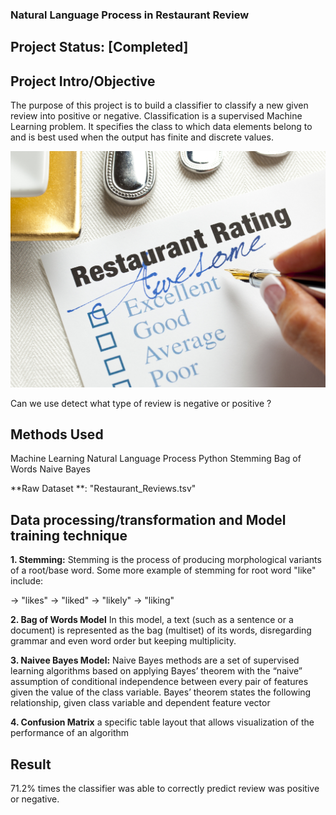 
### Natural Language Process in Restaurant Review


## Project Status: [Completed]

## Project Intro/Objective
The purpose of this project is to build a classifier to classify a new given review into positive or negative. Classification is a supervised Machine Learning problem. It specifies the class to which data elements belong to and is best used when the output has finite and discrete values.

![](restaurant-review.jpg)

Can we use detect what type of review is negative or positive ?

## Methods Used
Machine Learning
Natural Language Process
Python
Stemming
Bag of Words
Naive Bayes


**Raw Dataset **: "Restaurant_Reviews.tsv"

## Data processing/transformation and  Model training technique
**1. Stemming:**
Stemming is the process of producing morphological variants of a root/base word.
Some more example of stemming for root word "like" include:

-> "likes"
-> "liked"
-> "likely"
-> "liking"

**2. Bag of Words Model**
In this model, a text (such as a sentence or a document) is represented as the bag (multiset) of its words, disregarding grammar and even word order but keeping multiplicity.

**3. Naivee Bayes Model:**
Naive Bayes methods are a set of supervised learning algorithms based on applying Bayes’ theorem with the “naive” assumption of conditional independence between every pair of features given the value of the class variable. Bayes’ theorem states the following relationship, given class variable  and dependent feature vector

**4. Confusion Matrix**
a specific table layout that allows visualization of the performance of an algorithm

## Result
71.2% times the classifier was able to correctly predict review was positive or negative.





